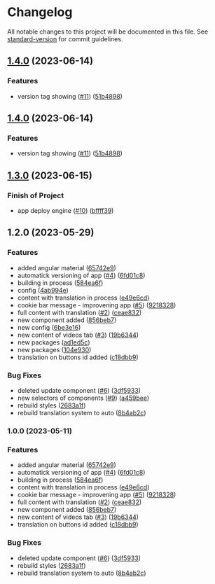 # Changelog

All notable changes to this project will be documented in this file. See [standard-version](https://github.com/conventional-changelog/standard-version) for commit guidelines.

## [1.4.0](https://github.com/Johngtka/atm-heart/compare/v1.3.0...v1.4.0) (2023-06-14)


### Features

* version tag showing ([#11](https://github.com/Johngtka/atm-heart/issues/11)) ([51b4898](https://github.com/Johngtka/atm-heart/commit/51b4898bdd6d575afd7785f4ee11d3cca4614a0c))

## [1.4.0](https://github.com/Johngtka/atm-heart/compare/v1.3.0...v1.4.0) (2023-06-14)


### Features

* version tag showing ([#11](https://github.com/Johngtka/atm-heart/issues/11)) ([51b4898](https://github.com/Johngtka/atm-heart/commit/51b4898bdd6d575afd7785f4ee11d3cca4614a0c))

## [1.3.0](https://github.com/Johngtka/atm-heart/compare/v1.2.0...v1.3.0) (2023-06-15)

### Finish of Project

-   app deploy engine ([#10](https://github.com/Johngtka/atm-heart/issues/10)) ([bffff39](https://github.com/Johngtka/atm-heart/commit/bffff39b1cba6aa56cecdf4d619da362b36b01c7))

## 1.2.0 (2023-05-29)

### Features

-   added angular material ([65742e9](https://github.com/Johngtka/atm-heart/commit/65742e9f5fdb09bb68f74d52c81c5e3439ce3376))
-   automatick versioning of app ([#4](https://github.com/Johngtka/atm-heart/issues/4)) ([6fd01c8](https://github.com/Johngtka/atm-heart/commit/6fd01c874b754c698b6577b4641a6b8251544a68))
-   building in process ([584ea6f](https://github.com/Johngtka/atm-heart/commit/584ea6fa6be033a394b7df8dc88cb34ccca44363))
-   config ([4ab994e](https://github.com/Johngtka/atm-heart/commit/4ab994ef2695a9aa31b87ed8c3ef4a0e06db3826))
-   content with translation in process ([e49e6cd](https://github.com/Johngtka/atm-heart/commit/e49e6cdda65a05c1f4864ff359f821960a553396))
-   cookie bar message - improvening app ([#5](https://github.com/Johngtka/atm-heart/issues/5)) ([9218328](https://github.com/Johngtka/atm-heart/commit/921832832444895f452ec225b85dbb10f26551de))
-   full content with translation ([#2](https://github.com/Johngtka/atm-heart/issues/2)) ([ceae832](https://github.com/Johngtka/atm-heart/commit/ceae832b49fc9fa2f914e16a25f7c58928ce61f7))
-   new component added ([856beb7](https://github.com/Johngtka/atm-heart/commit/856beb74289ac26c2e6d066c227396b7da06cb16))
-   new config ([6be3e16](https://github.com/Johngtka/atm-heart/commit/6be3e165d84da83bc95902b8dba610a8f3b80f89))
-   new content of videos tab ([#3](https://github.com/Johngtka/atm-heart/issues/3)) ([19b6344](https://github.com/Johngtka/atm-heart/commit/19b634472ea62283659dd229a2ad1cc04eaac56f))
-   new packages ([ad1ed5c](https://github.com/Johngtka/atm-heart/commit/ad1ed5c0f1a8db371353b55299c4ad4500b7d886))
-   new packages ([104e930](https://github.com/Johngtka/atm-heart/commit/104e930f6a2546a504ee541a90941814d1b4fd61))
-   translation on buttons id added ([c18dbb9](https://github.com/Johngtka/atm-heart/commit/c18dbb9f8180e4b1a129aafc15df7694889b2797))

### Bug Fixes

-   deleted update component ([#6](https://github.com/Johngtka/atm-heart/issues/6)) ([3df5933](https://github.com/Johngtka/atm-heart/commit/3df5933c38878efcf66b244b2758f7acec208fd4))
-   new selectors of components ([#9](https://github.com/Johngtka/atm-heart/issues/9)) ([a459bee](https://github.com/Johngtka/atm-heart/commit/a459bee81226a0fa8db4b53de077cc5e4d215719))
-   rebuild styles ([2683a1f](https://github.com/Johngtka/atm-heart/commit/2683a1f63556580130f15b9fe4dbb479a732ca12))
-   rebuild translation system to auto ([8b4ab2c](https://github.com/Johngtka/atm-heart/commit/8b4ab2c640d5f4cae95db3eb89339f996324e891))

### 1.0.0 (2023-05-11)

### Features

-   added angular material ([65742e9](https://github.com/Johngtka/atm-heart/commit/65742e9f5fdb09bb68f74d52c81c5e3439ce3376))
-   automatick versioning of app ([#4](https://github.com/Johngtka/atm-heart/issues/4)) ([6fd01c8](https://github.com/Johngtka/atm-heart/commit/6fd01c874b754c698b6577b4641a6b8251544a68))
-   building in process ([584ea6f](https://github.com/Johngtka/atm-heart/commit/584ea6fa6be033a394b7df8dc88cb34ccca44363))
-   content with translation in process ([e49e6cd](https://github.com/Johngtka/atm-heart/commit/e49e6cdda65a05c1f4864ff359f821960a553396))
-   cookie bar message - improvening app ([#5](https://github.com/Johngtka/atm-heart/issues/5)) ([9218328](https://github.com/Johngtka/atm-heart/commit/921832832444895f452ec225b85dbb10f26551de))
-   full content with translation ([#2](https://github.com/Johngtka/atm-heart/issues/2)) ([ceae832](https://github.com/Johngtka/atm-heart/commit/ceae832b49fc9fa2f914e16a25f7c58928ce61f7))
-   new component added ([856beb7](https://github.com/Johngtka/atm-heart/commit/856beb74289ac26c2e6d066c227396b7da06cb16))
-   new content of videos tab ([#3](https://github.com/Johngtka/atm-heart/issues/3)) ([19b6344](https://github.com/Johngtka/atm-heart/commit/19b634472ea62283659dd229a2ad1cc04eaac56f))
-   translation on buttons id added ([c18dbb9](https://github.com/Johngtka/atm-heart/commit/c18dbb9f8180e4b1a129aafc15df7694889b2797))

### Bug Fixes

-   deleted update component ([#6](https://github.com/Johngtka/atm-heart/issues/6)) ([3df5933](https://github.com/Johngtka/atm-heart/commit/3df5933c38878efcf66b244b2758f7acec208fd4))
-   rebuild styles ([2683a1f](https://github.com/Johngtka/atm-heart/commit/2683a1f63556580130f15b9fe4dbb479a732ca12))
-   rebuild translation system to auto ([8b4ab2c](https://github.com/Johngtka/atm-heart/commit/8b4ab2c640d5f4cae95db3eb89339f996324e891))

